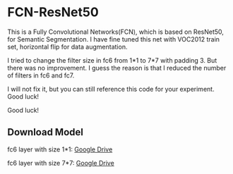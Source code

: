 # FCN-ResNet50

This is a Fully Convolutional Networks(FCN), which is based on ResNet50, for Semantic Segmentation. I have fine tuned this net with VOC2012 train set, horizontal flip for data augmentation.

I tried to change the filter size in fc6 from 1\*1 to 7\*7 with padding 3. But there was no improvement.
I guess the reason is that I reduced the number of filters in fc6 and fc7.

I will not fix it, but you can still reference this code for your experiment. Good luck!

Good luck!

## Download Model

fc6 layer with size 1\*1: [Google Drive](https://drive.google.com/open?id=0BwOAQMGvXhp2UWZVY0w4OE52SlU)

fc6 layer with size 7\*7: [Google Drive](https://drive.google.com/open?id=0BwOAQMGvXhp2TV9XYnBneEdnZms)
